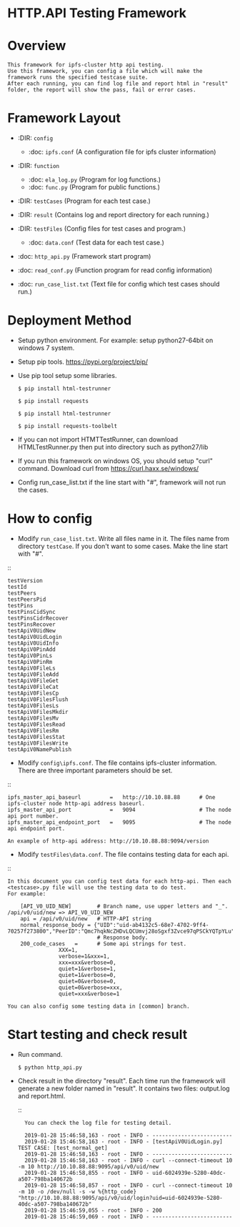 HTTP.API Testing Framework 
======================================
# Overview
    This framework for ipfs-cluster http api testing. 
    Use this framework, you can config a file which will make the framework runs the specified testcase suite. 
    After each running, you can find log file and report html in "result" folder, the report will show the pass, fail or error cases.
    
# Framework Layout

* :DIR: `config`
    * :doc: `ipfs.conf` (A configuration file for ipfs cluster information)

* :DIR: `function`
    * :doc: `ela_log.py` (Program for log functions.)
    * :doc: `func.py` (Program for public functions.)
    
* :DIR: `testCases` (Program for each test case.)

* :DIR: `result` (Contains log and report directory for each running.)
 
* :DIR: `testFiles` (Config files for test cases and program.)
    * :doc: `data.conf` (Test data for each test case.)
    
* :doc: `http_api.py` (Framework start program)
* :doc: `read_conf.py` (Function program for read config information)
* :doc: `run_case_list.txt` (Text file for config which test cases should run.)

# Deployment Method

* Setup python environment. For example: setup python27-64bit on windows 7 system.
* Setup pip tools. https://pypi.org/project/pip/ 
* Use pip tool setup some libraries.
    ```shell
    $ pip install html-testrunner
    ```
	
    ```shell
    $ pip install requests
    ```
	
    ```shell
    $ pip install html-testrunner
    ```
	
    ```shell
    $ pip install requests-toolbelt
    ```
* If you can not import HTMTTestRunner, can download HTMLTestRunner.py then put into directory such as python27/lib
* If you run this framework on windows OS, you should setup "curl" command. Download curl from https://curl.haxx.se/windows/
* Config run_case_list.txt if the line start with "#", framework will not run the cases.

# How to config
* Modify `run_case_list.txt`. Write all files name in it. The files name from directory `testCase`. If you don't want to some cases. Make the line start with "#".

 ::
 
    testVersion
    testId
    testPeers
    testPeersPid
    testPins
    testPinsCidSync
    testPinsCidrRecover
    testPinsRecover
    testApiV0UidNew
    testApiV0UidLogin
    testApiV0UidInfo
    testApiV0PinAdd
    testApiV0PinLs
    testApiV0PinRm
    testApiV0FileLs
    testApiV0FileAdd
    testApiV0FileGet
    testApiV0FileCat
    testApiV0FilesCp
    testApiV0FilesFlush
    testApiV0FilesLs
    testApiV0FilesMkdir
    testApiV0FilesMv
    testApiV0FilesRead
    testApiV0FilesRm
    testApiV0FilesStat
    testApiV0FilesWrite
    testApiV0NamePublish

* Modify `config\ipfs.conf`. The file contains ipfs-cluster information. There are three important parameters should be set.
 
 ::
    
    ipfs_master_api_baseurl         =   http://10.10.88.88      # One ipfs-cluster node http-api address baseurl. 
    ipfs_master_api_port	        =	9094                    # The node api port number.
    ipfs_master_api_endpoint_port   =   9095                    # The node api endpoint port.
    
    An example of http-api address: http://10.10.88.88:9094/version
    
    
* Modify `testFiles\data.conf`. The file contains testing data for each api. 

 ::
 
    In this document you can config test data for each http-api. Then each <testcase>.py file will use the testing data to do test. 
    For example:
    
        [API_V0_UID_NEW]        # Branch name, use upper letters and "_".  /api/v0/uid/new => API_V0_UID_NEW
        api = /api/v0/uid/new   # HTTP-API string
        normal_response_body = {"UID":"uid-ab4132c5-68e7-4702-9ff4-70257f273800","PeerID":"Qmc7hqkNcZHDvLQCUmvj28oSgxf3Zvce97qPSCkYQTpYLu"}
                                # Response body.
        200_code_cases   =      # Some api strings for test.
                    XXX=1,
                    verbose=1&xxx=1,
                    xxx=xxx&verbose=0,
                    quiet=1&verbose=1,
                    quiet=1&verbose=0,
                    quiet=0&verbose=0,
                    quiet=0&verbose=xxx,
                    quiet=xxx&verbose=1
            
    You can also config some testing data in [common] branch. 

# Start testing and check result

* Run command.
    ```shell
    $ python http_api.py
    ```
* Check result in the directory "result".
  Each time run the framework will generate a new folder named <time> in "result". It contains two files: output.log and report.html.
  
  ::
        
        You can check the log file for testing detail.
        
        2019-01-28 15:46:58,163 - root - INFO - -------------------------
        2019-01-28 15:46:58,163 - root - INFO - [testApiV0UidLogin.py] TEST CASE: [test_normal_get]
        2019-01-28 15:46:58,163 - root - INFO - -------------------------
        2019-01-28 15:46:58,163 - root - INFO - curl --connect-timeout 10 -m 10 http://10.10.88.88:9095/api/v0/uid/new
        2019-01-28 15:46:58,855 - root - INFO - uid-6024939e-5280-40dc-a507-798ba140672b
        2019-01-28 15:46:58,857 - root - INFO - curl --connect-timeout 10 -m 10 -o /dev/null -s -w %{http_code} "http://10.10.88.88:9095/api/v0/uid/login?uid=uid-6024939e-5280-40dc-a507-798ba140672b"
        2019-01-28 15:46:59,055 - root - INFO - 200
        2019-01-28 15:46:59,069 - root - INFO - -------------------------
